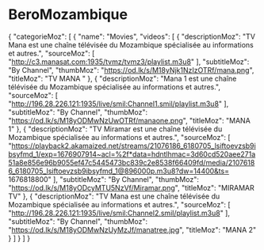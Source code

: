 # BeroMozambique
{
"categorieMoz": [
{
"name": "Movies",
"videos": [
{
"descriptionMoz": "TV Mana est une chaîne télévisée du Mozambique spécialisée au informations et autres.",
"sourceMoz": [
"http://c3.manasat.com:1935/tvmz/tvmz3/playlist.m3u8"
],
"subtitleMoz": "By Channel",
"thumbMoz": "https://od.lk/s/M18yNjk1NzIzOTRf/mana.png",
"titleMoz": "TV MANA "
},
{
"descriptionMoz": "Mana 1 est une chaîne télévisée du Mozambique spécialisée au informations et autres.",
"sourceMoz": [
"http://196.28.226.121:1935/live/smil:Channel1.smil/playlist.m3u8"
],
"subtitleMoz": "By Channel",
"thumbMoz": "https://od.lk/s/M18yODMwNzUwOTRf/manaone.png",
"titleMoz": "MANA 1"
},
{
"descriptionMoz": "TV Miramar est une chaîne télévisée du Mozambique spécialisée au informations et autres.",
"sourceMoz": [
"https://playback2.akamaized.net/streams/21076186_6180705_lsiftoevzsb9ibsyfmd_1/exp=1676907914~acl=%2f*data=hdntlhmac=3d60cd520aee271a51a8e856e96b9055ef47c5445473bc839c2e8538f66409fd/media/21076186_6180705_lsiftoevzsb9ibsyfmd_1@896000p.m3u8?dw=14400&ts= 1676818800"
],
"subtitleMoz": "By Channel",
"thumbMoz": "https://od.lk/s/M18yODcyMTU5NzVf/Miramar.png",
"titleMoz": "MIRAMAR TV"
},
{
"descriptionMoz": "TV Mana est une chaîne télévisée du Mozambique spécialisée au informations et autres.",
"sourceMoz": [
"http://196.28.226.121:1935/live/smil:Channel2.smil/playlist.m3u8"
],
"subtitleMoz": "By Channel",
"thumbMoz": "https://od.lk/s/M18yODMwNzUyMzJf/manatree.jpg",
"titleMoz": "MANA 2"
}
]
}
]
}
